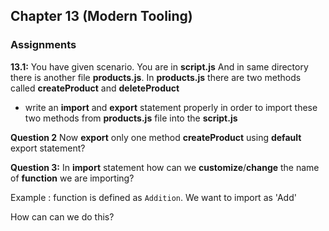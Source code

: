 ## Chapter 13 (Modern Tooling)

### Assignments

**13.1:** You have given scenario. You are in **script.js** And in same directory there is another file **products.js**. In **products.js** there are two methods called **createProduct** and **deleteProduct**

- write an **import** and **export** statement properly in order to import these two methods from **products.js** file into the **script.js**

**Question 2** Now **export** only one method **createProduct** using **default** export statement?

**Question 3:** In **import** statement how can we **customize**/**change** the name of **function** we are importing?

Example : function is defined as `Addition`. We want to import as 'Add'

How can can we do this?
